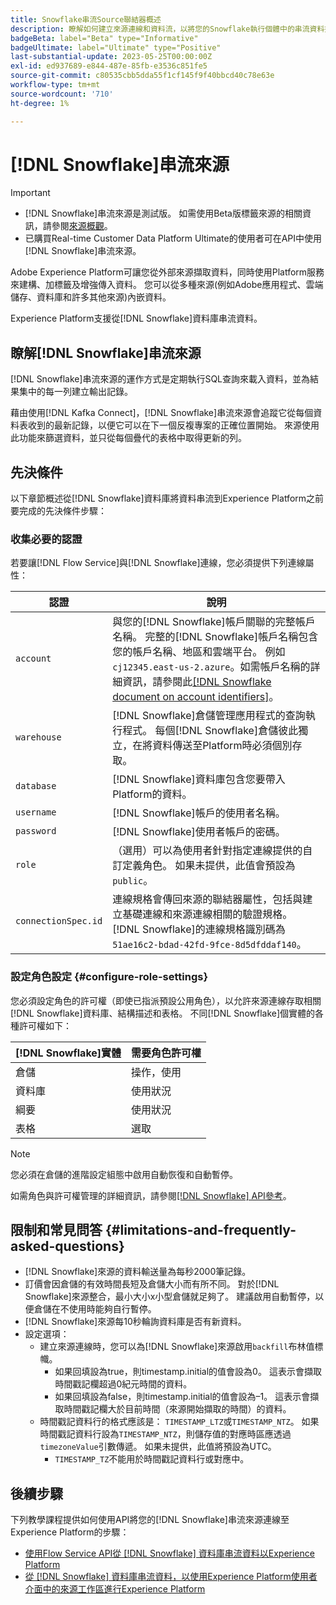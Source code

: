 ```yaml
---
title: Snowflake串流Source聯結器概述
description: 瞭解如何建立來源連線和資料流，以將您的Snowflake執行個體中的串流資料擷取到Adobe Experience Platform
badgeBeta: label="Beta" type="Informative"
badgeUltimate: label="Ultimate" type="Positive"
last-substantial-update: 2023-05-25T00:00:00Z
exl-id: ed937689-e844-487e-85fb-e3536c851fe5
source-git-commit: c80535cbb5dda55f1cf145f9f40bbcd40c78e63e
workflow-type: tm+mt
source-wordcount: '710'
ht-degree: 1%

---
```


# [!DNL Snowflake]串流來源

>[!IMPORTANT]
>
>* [!DNL Snowflake]串流來源是測試版。 如需使用Beta版標籤來源的相關資訊，請參閱[來源概觀](../../home.md#terms-and-conditions)。
>* 已購買Real-time Customer Data Platform Ultimate的使用者可在API中使用[!DNL Snowflake]串流來源。

Adobe Experience Platform可讓您從外部來源擷取資料，同時使用Platform服務來建構、加標籤及增強傳入資料。 您可以從多種來源(例如Adobe應用程式、雲端儲存、資料庫和許多其他來源)內嵌資料。

Experience Platform支援從[!DNL Snowflake]資料庫串流資料。

## 瞭解[!DNL Snowflake]串流來源

[!DNL Snowflake]串流來源的運作方式是定期執行SQL查詢來載入資料，並為結果集中的每一列建立輸出記錄。

藉由使用[!DNL Kafka Connect]，[!DNL Snowflake]串流來源會追蹤它從每個資料表收到的最新記錄，以便它可以在下一個反複專案的正確位置開始。 來源使用此功能來篩選資料，並只從每個疊代的表格中取得更新的列。

## 先決條件

以下章節概述從[!DNL Snowflake]資料庫將資料串流到Experience Platform之前要完成的先決條件步驟：

### 收集必要的認證

若要讓[!DNL Flow Service]與[!DNL Snowflake]連線，您必須提供下列連線屬性：

| 認證 | 說明 |
| --- | --- |
| `account` | 與您的[!DNL Snowflake]帳戶關聯的完整帳戶名稱。 完整的[!DNL Snowflake]帳戶名稱包含您的帳戶名稱、地區和雲端平台。 例如 `cj12345.east-us-2.azure`。如需帳戶名稱的詳細資訊，請參閱此[[!DNL Snowflake document on account identifiers]](<https://docs.snowflake.com/en/user-guide/admin-account-identifier.html>)。 |
| `warehouse` | [!DNL Snowflake]倉儲管理應用程式的查詢執行程式。 每個[!DNL Snowflake]倉儲彼此獨立，在將資料傳送至Platform時必須個別存取。 |
| `database` | [!DNL Snowflake]資料庫包含您要帶入Platform的資料。 |
| `username` | [!DNL Snowflake]帳戶的使用者名稱。 |
| `password` | [!DNL Snowflake]使用者帳戶的密碼。 |
| `role` | （選用）可以為使用者針對指定連線提供的自訂定義角色。 如果未提供，此值會預設為`public`。 |
| `connectionSpec.id` | 連線規格會傳回來源的聯結器屬性，包括與建立基礎連線和來源連線相關的驗證規格。 [!DNL Snowflake]的連線規格識別碼為`51ae16c2-bdad-42fd-9fce-8d5dfddaf140`。 |


### 設定角色設定 {#configure-role-settings}

您必須設定角色的許可權（即使已指派預設公用角色），以允許來源連線存取相關[!DNL Snowflake]資料庫、結構描述和表格。 不同[!DNL Snowflake]個實體的各種許可權如下：

| [!DNL Snowflake]實體 | 需要角色許可權 |
| --- | --- |
| 倉儲 | 操作，使用 |
| 資料庫 | 使用狀況 |
| 綱要 | 使用狀況 |
| 表格 | 選取 |

>[!NOTE]
>
>您必須在倉儲的進階設定組態中啟用自動恢復和自動暫停。

如需角色與許可權管理的詳細資訊，請參閱[[!DNL Snowflake] API參考](<https://docs.snowflake.com/en/sql-reference/sql/grant-privilege>)。

## 限制和常見問答 {#limitations-and-frequently-asked-questions}

* [!DNL Snowflake]來源的資料輸送量為每秒2000筆記錄。
* 訂價會因倉儲的有效時間長短及倉儲大小而有所不同。 對於[!DNL Snowflake]來源整合，最小大小x小型倉儲就足夠了。 建議啟用自動暫停，以便倉儲在不使用時能夠自行暫停。
* [!DNL Snowflake]來源每10秒輪詢資料庫是否有新資料。
* 設定選項：
   * 建立來源連線時，您可以為[!DNL Snowflake]來源啟用`backfill`布林值標幟。
      * 如果回填設為true，則timestamp.initial的值會設為0。 這表示會擷取時間戳記欄超過0紀元時間的資料。
      * 如果回填設為false，則timestamp.initial的值會設為–1。 這表示會擷取時間戳記欄大於目前時間（來源開始擷取的時間）的資料。
   * 時間戳記資料行的格式應該是： `TIMESTAMP_LTZ`或`TIMESTAMP_NTZ`。 如果時間戳記資料行設為`TIMESTAMP_NTZ`，則儲存值的對應時區應透過`timezoneValue`引數傳遞。 如果未提供，此值將預設為UTC。
      * `TIMESTAMP_TZ`不能用於時間戳記資料行或對應中。

## 後續步驟

下列教學課程提供如何使用API將您的[!DNL Snowflake]串流來源連線至Experience Platform的步驟：

* [使用Flow Service API從 [!DNL Snowflake] 資料庫串流資料以Experience Platform](../../tutorials/api/create/databases/snowflake-streaming.md)
* [從 [!DNL Snowflake] 資料庫串流資料，以使用Experience Platform使用者介面中的來源工作區進行Experience Platform](../../tutorials/ui/create/databases/snowflake-streaming.md)
